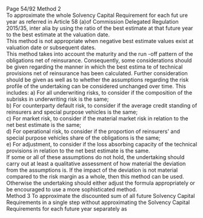  
Page 54/92 
Method 2  
To approximate the whole Solvency Capital Requirement for each fut ure year as referred in 
Article 58 (a)of Commission Delegated Regulation 2015/35, inter alia by using the ratio of the 
best estimate at that future year to the best estimate at the valuation date.  
This method is not appropriate when negative best estimate values exist at valuation date or 
subsequent dates.  
This method takes into account the maturity and the run -off pattern of the obligations net of 
reinsurance. Consequently, some considerations should be given regarding the manner in 
which the best estima te of technical provisions net of reinsurance has been calculated. Further 
consideration should be given as well as to whether the assumptions regarding the risk profile 
of the undertaking can be considered unchanged over time. This includes: 
a) For all underwriting risks, to consider if the composition of the subrisks in underwriting 
risk is the same;  
b) For counterparty default risk, to consider if the average credit standing of reinsurers and 
special purpose vehicles is the same;  
c) For market risk, to consider  if the material market risk in relation to the net best estimate 
is the same;  
d) For operational risk, to consider if the proportion of reinsurers' and special purpose 
vehicles share of the obligations is the same;  
e) For adjustment, to consider if the loss absorbing capacity of the technical provisions in 
relation to the net best estimate is the same.  
If some or all of these assumptions do not hold, the undertaking should carry out at least a 
qualitative assessment of how material the deviation from the assumptions is. If the impact of 
the deviation is not material compared to the risk margin as a whole, then this method can be 
used. Otherwise the undertaking should either adjust the formula appropriately or be 
encouraged to use a more sophisticated method.  
Method 3 
To approximate the discounted sum of all future Solvency Capital Requirements in a single step 
without approximating the Solvency Capital Requirements for each future year separately as 